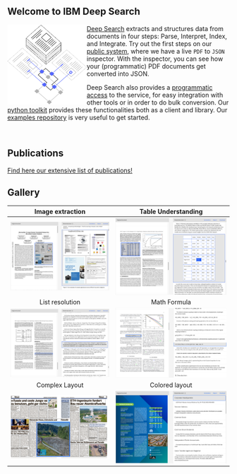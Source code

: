 ## Welcome to IBM Deep Search

<img align="left" width="180" height="180" src="./images/workspace.svg">

<a href=https://ds4sd.github.io/>Deep Search</a> extracts and structures data from documents in four steps: Parse, Interpret, Index, and Integrate. Try out the first steps on our <a href="https://deepsearch-experience.res.ibm.com/">public system</a>, where we have a live `PDF` to `JSON` inspector. With the inspector, you can see how your (programmatic) PDF documents get converted into JSON.

Deep Search also provides a <a href="https://ds4sd.github.io/deepsearch-toolkit/">programmatic access</a> to the service, for easy integration with other tools or in order to do bulk conversion. Our <a href=https://github.com/DS4SD/deepsearch-toolkit> python toolkit</a> provides these functionalities both as a client and library. Our [examples repository](https://github.com/DS4SD/deepsearch-examples) is very useful to get started.

<br>

## Publications

[Find here our extensive list of publications!](https://ds4sd.github.io/#publications)

## Gallery

|Image extraction|Table Understanding|
|:-:|:-:|
|![image](./images/inspector-image.png)|![table](./images/inspector-table.png)|
|List resolution| Math Formula |
|![list](./images/inspector-list.png)|![math](./images/inspector-math.png)|
|Complex Layout|Colored layout|
|![complex](./images/inspector-complex-1.png)|![complex](./images/inspector-complex-2.png)|



